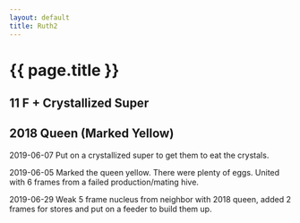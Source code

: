 ```yaml
---
layout: default
title: Ruth2
---
```

# {{ page.title }}
## 11 F + Crystallized Super
## 2018 Queen (Marked Yellow)

2019-06-07 Put on a crystallized super to get them to eat the crystals.

2019-06-05 Marked the queen yellow.  There were plenty of eggs.  United with 6 frames from a failed production/mating hive.

2019-06-29 Weak 5 frame nucleus from neighbor with 2018 queen, added 2 frames for stores and put on a feeder to build them up.
